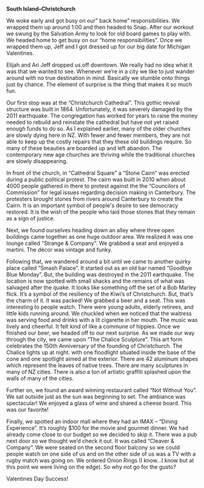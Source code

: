 **South Island–Christchurch**

We woke early and got busy on our” back home” responsibilities. We
wrapped them up around 1:00 and then headed to Snap. After our
workout we swung by the Salvation Army to look for old board games to
play with. We headed home to get busy on our “home responsibilities”.
Once we wrapped them up, Jeff and I got dressed up for our big date for
Michigan Valentines.

Elijah and Ari Jeff dropped us off downtown. We really had no idea what
it was that we wanted to see. Whenever we’re in a city we like to just
wander around with no true destination in mind. Basically we stumble onto
things just by chance. The element of surprise is the thing that makes it so
much fun.

Our first stop was at the “Christchurch Cathedral”. This gothic revival
structure was built in 1864. Unfortunately, it was severely damaged by the
2011 earthquake. The congregation has worked for years to raise the
money needed to rebuild and reinstate the cathedral but have not yet
raised enough funds to do so. As I explained earlier, many of the older
churches are slowly dying here in NZ. With fewer and fewer members, they
are not able to keep up the costly repairs that they these old buildings
require. So many of these beauties are boarded up and left abandon. The
contemporary new age churches are thriving while the traditional churches
are slowly disappearing.

In front of the church, in “Cathedral Square” a “Stone Cairn” was erected
during a public political protest. The cairn was built in 2010 when about
4000 people gathered in there to protest against the the “Councilors of
Commission” for legal issues regarding decision making in Canterbury. The
protesters brought stones from rivers around Canterbury to create the
Cairn. It is an important symbol of people's desire to see democracy
restored. It is the wish of the people who laid those stones that they remain
as a sign of justice.

Next, we found ourselves heading down an alley where three open
buildings came together as one huge outdoor area. We realized it was one
lounge called “Strange & Company”. We grabbed a seat and enjoyed a
martini. The décor was vintage and funky.

Following that, we wandered around a bit until we came to another quirky
place called “Smash Palace”. It started out as an old bar named
“Goodbye Blue Monday”. But, the building was destroyed in the 2011
earthquake. The location is now spotted with small shacks and the remains
of what was salvaged after the quake. It looks like something off the set of
a Bob Marley flick. It’s a symbol of the resiliency of the Kiwi’s of Christchurch.
But, that’s the charm of it. It was packed! We grabbed a beer and a seat.
This was interesting to people watch. There were young adults, elderly
retirees, and little kids running around. We chuckled when we noticed that
the waitress was serving food and drinks with a lit cigarette in her mouth.
The music was lively and cheerful. It felt kind of like a commune of hippies.
Once we finished our beer, we headed off to our next surprise.
As we made our way through the city, we came upon “The Chalice
Sculpture”. This art form celebrates the 150th Anniversary of the founding
of Christchurch. The Chalice lights up at night. with one floodlight situated
inside the base of the cone and one spotlight aimed at the exterior. There
are 42 aluminum shapes which represent the leaves of native trees. There
are many sculptures in many of NZ cities. There is also a ton of artistic graffiti
splashed upon the walls of many of the cities.

Further on, we found an award winning restaurant called “Not Without
You”. We sat outside just as the sun was beginning to set. The ambiance
was spectacular! We enjoyed a glass of wine and shared a cheese board.
This was our favorite!

Finally, we spotted an indoor mall where they had an IMAX – “Dining
Experience”. It’s roughly $100 for the movie and gourmet dinner. We had
already come close to our budget so we decided to skip it. There was a
pub next door so we thought we’d check it out. It was called “Cleaver &
Company”. We were seated on the second floor balcony so we could
people watch on one side of us and on the other side of us was a TV with
a rugby match was going on. We ordered Onion Rings (I know…I know but at this point we were living on the edge). So why not go for the gusto?

Valentines Day Success!